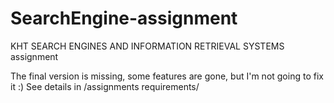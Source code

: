 # SearchEngine-assignment
KHT SEARCH ENGINES AND INFORMATION RETRIEVAL SYSTEMS assignment

The final version is missing, some features are gone, but I'm not going to fix it :)
See details in /assignments requirements/

 
